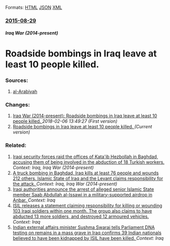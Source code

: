 
Formats: [HTML](/news/2015/08/29/roadside-bombings-in-iraq-leave-at-least-10-people-killed.html)  [JSON](/news/2015/08/29/roadside-bombings-in-iraq-leave-at-least-10-people-killed.json)  [XML](/news/2015/08/29/roadside-bombings-in-iraq-leave-at-least-10-people-killed.xml)  

### [2015-08-29](/news/2015/08/29/index.md)

##### Iraq War (2014-present)
# Roadside bombings in Iraq leave at least 10 people killed. 




### Sources:

1. [al-Arabiyah](http://english.alarabiya.net/en/News/middle-east/2015/08/29/Roadside-bomb-kills-5-border-officers-in-western-Iraq.html)

### Changes:

1. [Iraq War (2014-present): Roadside bombings in Iraq leave at least 10 people killed. ](/news/2015/08/29/iraq-war-2014-present-roadside-bombings-in-iraq-leave-at-least-10-people-killed.md) _2018-02-06 13:49:27 (First version)_
1. [Roadside bombings in Iraq leave at least 10 people killed. ](/news/2015/08/29/roadside-bombings-in-iraq-leave-at-least-10-people-killed.md) _(Current version)_

### Related:

1. [Iraqi security forces raid the offices of Kata'ib Hezbollah in Baghdad, accusing them of being involved in the abduction of 18 Turkish workers. ](/news/2015/09/4/iraqi-security-forces-raid-the-offices-of-kata-ib-hezbollah-in-baghdad-accusing-them-of-being-involved-in-the-abduction-of-18-turkish-worke.md) _Context: Iraq, Iraq War (2014-present)_
2. [A truck bombing in Baghdad, Iraq kills at least 76 people and wounds 212 others. Islamic State of Iraq and the Levant claims responsibility for the attack. ](/news/2015/08/13/a-truck-bombing-in-baghdad-iraq-kills-at-least-76-people-and-wounds-212-others-islamic-state-of-iraq-and-the-levant-claims-responsibility.md) _Context: Iraq, Iraq War (2014-present)_
3. [Iraqi authorities announce the arrest of alleged senior Islamic State member Saab Abdullah al-Issawi in a military-supported airdrop in Anbar. ](/news/2018/03/28/iraqi-authorities-announce-the-arrest-of-alleged-senior-islamic-state-member-saab-abdullah-al-issawi-in-a-military-supported-airdrop-in-anba.md) _Context: Iraq_
4. [ISIL releases a statement claiming responsibility for killing or wounding 103 Iraqi soldiers within one month. The group also claims to have abducted 13 more soldiers, and destroyed 12 armoured vehicles. ](/news/2018/03/25/isil-releases-a-statement-claiming-responsibility-for-killing-or-wounding-103-iraqi-soldiers-within-one-month-the-group-also-claims-to-have.md) _Context: Iraq_
5. [Indian external affairs minister Sushma Swaraj tells Parliament DNA testing on remains in a mass grave in Iraq confirms 39 Indian nationals believed to have been kidnapped by ISIL have been killed. ](/news/2018/03/20/indian-external-affairs-minister-sushma-swaraj-tells-parliament-dna-testing-on-remains-in-a-mass-grave-in-iraq-confirms-39-indian-nationals.md) _Context: Iraq_

